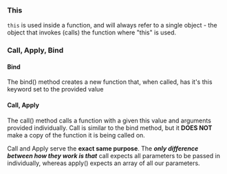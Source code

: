 ### This

```this``` is used inside a function, and will always refer to a single object - the object that invokes (calls) the function where "this" is used.

### Call, Apply, Bind

#### Bind

The bind() method creates a new function that, when called, has it's this keyword set to the provided value

#### Call, Apply

The call() method calls a function with a given this value and arguments provided individually. Call is similar to the bind method, but it <b>DOES NOT</b> make a copy of the function it is being called on.

Call and Apply serve the <b>exact same purpose</b>. The <b><i>only difference between how they work is that</i></b> call expects all parameters to be passed in individually, whereas apply() expects an array of all our parameters.

